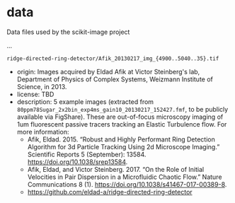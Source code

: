 # data

Data files used by the scikit-image project

...

`ridge-directed-ring-detector/Afik_20130217_img_{4900..5040..35}.tif`

- origin: Images acquired by Eldad Afik at Victor Steinberg's lab, Department of Physics of Complex Systems, Weizmann Institute of Science, in 2013.
- license: TBD
- description: 5 example images (extracted from `80ppm78Sugar_2x2bin_exp4ms_gain10_20130217_152427.fmf`, to be  publicly available via FigShare). These are out-of-focus microscopy imaging of 1um fluorescent passive tracers tracking an Elastic Turbulence flow. For more information:
    * Afik, Eldad. 2015. “Robust and Highly Performant Ring Detection Algorithm for 3d Particle Tracking Using 2d Microscope Imaging.” Scientific Reports 5 (September): 13584. https://doi.org/10.1038/srep13584.
    * Afik, Eldad, and Victor Steinberg. 2017. “On the Role of Initial Velocities in Pair Dispersion in a Microfluidic Chaotic Flow.” Nature Communications 8 (1). https://doi.org/10.1038/s41467-017-00389-8.
    * https://github.com/eldad-a/ridge-directed-ring-detector
